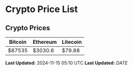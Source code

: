 # Crypto Price List

## Crypto Prices
| Bitcoin | Ethereum | Litecoin |
| ------- | -------- | -------- |
| $87535 | $3030.6 | $79.88 |
**Last Updated:** 2024-11-15 05:10 UTC
**Last Updated:** $DATE$
